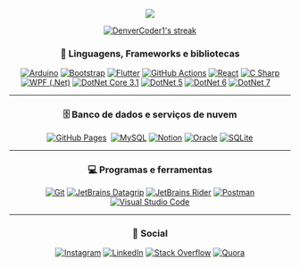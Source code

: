 <p align="center">
  <img src="https://readme-typing-svg.herokuapp.com?color=B5D71F&center=true&vCenter=true&lines=Projetos+perform%C3%A1ticos;Artigos+t%C3%A9cnico%2Fcient%C3%ADficos;Tecnologias+altamente+atualizadas;Gest%C3%A3o+de+projetos+e+equipes">
</p>

<p align="center">
  <a href="https://git.io/streak-stats">
    <img title="🔥 Get streak stats for your profile at git.io/streak-stats" alt="DenverCoder1's streak" src="http://github-readme-streak-stats.herokuapp.com?user=BrewertonSantos&theme=merko&hide_border=true&date_format=M%20j%5B%2C%20Y%5D&locale=pt-br&background=DD272700"/>
  </a>
</p>

<h3 align="center"> 🧰 Linguagens, Frameworks e bibliotecas </h3>

<p align="center">
    <a href="https://www.arduino.cc/"><img alt="Arduino" src="https://img.shields.io/badge/-Arduino-00979D?logo=Arduino&logoColor=white"></a>
    <a href="#"><img alt="Bootstrap" src="https://img.shields.io/badge/Bootstrap-7952B3.svg?logo=bootstrap&logoColor=white"></a>
    <a href="#"><img alt="Flutter" src="https://img.shields.io/badge/Flutter-02569B.svg?logo=flutter&logoColor=white"></a>
    <a href="https://github.com/features/actions"><img alt="GitHub Actions" src="https://img.shields.io/badge/GitHub%20Actions-2671E5.svg?logo=github%20actions&logoColor=white"></a>
    <a href="https://react.dev/"><img alt="React" src="https://img.shields.io/badge/React-20232a.svg?logo=react&logoColor=%2361DAFB"></a>
    <a href="#"><img alt="C Sharp" src="https://img.shields.io/badge/--5C2D91?logo=csharp"></a>
    <a href="#"><img alt="WPF (.Net)" src="https://img.shields.io/badge/WPF-5C2D91?logo=.net&logoColor=white"></a>
    <a href="#"><img alt="DotNet Core 3.1" src="https://img.shields.io/badge/-.NET%20Core%203.1-5C2D91?logo=dotnet"></a>
    <a href="#"><img alt="DotNet 5" src="https://img.shields.io/badge/-.NET%205-6D429C?logo=dotnet"></a>
    <a href="#"><img alt="DotNet 6" src="https://img.shields.io/badge/-.NET%206-5C2D91?logo=dotnet"></a>
    <a href="#"><img alt="DotNet 7" src="https://img.shields.io/badge/-.NET%207-6D429C?logo=dotnet"></a>
    <a href="#"><img alt="" src=""></a>
    <a href="#"><img alt="" src=""></a>
    <a href="#"><img alt="" src=""></a>
    <a href="#"><img alt="" src=""></a>
</p>

<hr/>

<h3 align="center"> 🗄️ Banco de dados e serviços de nuvem </h3>

<p align="center">
    <a href="#"><img alt="GitHub Pages" src="https://img.shields.io/badge/GitHub%20Pages-327FC7.svg?logo=github&logoColor=white"></a>
    <a href="#"><img alt "Microsoft SQL Server" src="https://img.shields.io/badge/-MS%20SQL%20Server-CF0000?logo=microsoftsqlserver"></a>
    <a href="#"><img alt="MySQL" src="https://img.shields.io/badge/MySQL-00f.svg?logo=mysql&logoColor=white"></a>
    <a href="#"><img alt="Notion" src="https://img.shields.io/badge/Notion-010101.svg?logo=notion&logoColor=white"></a>
    <a href="#"><img alt="Oracle" src ="https://img.shields.io/badge/Oracle-F00000.svg?logo=oracle&logoColor=white"></a>
    <a href="#"><img alt="SQLite" src ="https://img.shields.io/badge/SQLite-07405e.svg?logo=sqlite&logoColor=white"></a>
</p>

<hr/>

<h3 align="center"> 💻 Programas e ferramentas </h3>

<p align="center">
    <a href="#"><img alt="Git" src="https://img.shields.io/badge/Git-F05033.svg?logo=git&logoColor=white"></a>
    <a href="https://www.jetbrains.com/datagrip/?msclkid=15499f38073d1d81889dfb481ca17ef7&utm_source=bing&utm_medium=cpc&utm_campaign=AMER_en_BR_DataGrip_Branded&utm_term=datagrip&utm_content=datagrip"><img alt="JetBrains Datagrip" src="https://img.shields.io/badge/-Jetbrains%20DataGrip-302E31?logo=datagrip"></a>
    <a href="https://www.jetbrains.com/rider/"><img alt="JetBrains Rider" src="https://img.shields.io/badge/-Jetbrains%20Rider-302E31?logo=rider"></a>
    <a href="#"><img alt="Postman" src="https://img.shields.io/badge/Postman-FF6C37?logo=postman&logoColor=white"></a>
    <a href="https://code.visualstudio.com/"><img alt="Visual Studio Code" src="https://img.shields.io/badge/Visual%20Studio%20Code-0078d7.svg?logo=visual-studio-code&logoColor=white"></a>
</p>

<hr/>

<h3 align="center"> 👥 Social </h3>

<p align="center">
  <a href="https://www.instagram.com/brewerton.santos/"><img alt="Instagram" src="https://img.shields.io/badge/-Instagram-FFF?logo=instagram"></a>
  <a href="https://www.linkedin.com/in/brewertonsantos/"><img alt="LinkedIn" src="https://img.shields.io/badge/-LinkedIn-0A66C2?logo=linkedin"></a>
  <a href="https://pt.stackoverflow.com/users/92919/brewerton-santos"><img alt="Stack Overflow" src="https://img.shields.io/badge/-Stack%20Overflow-FE7A16?logo=stack-overflow&logoColor=white"></a>
  <a href="https://pt.quora.com/profile/Brewerton-Santos"><img alt="Quora" src="https://img.shields.io/badge/-Quora-C44F4C?logo=quora"></a>
</p>
